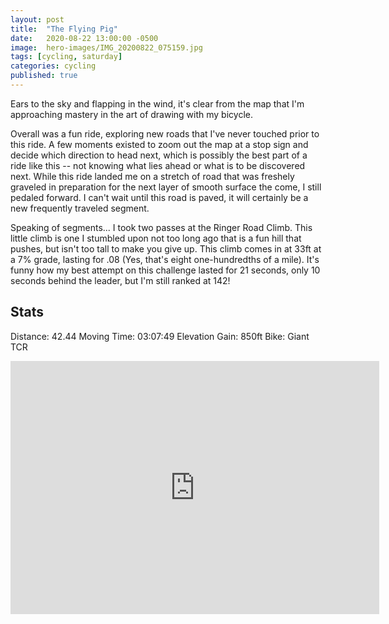 ```yaml
---
layout: post
title:  "The Flying Pig"
date:   2020-08-22 13:00:00 -0500
image:  hero-images/IMG_20200822_075159.jpg
tags: [cycling, saturday]
categories: cycling
published: true
---
```


<!-- img alt="" src="https://d3o5xota0a1fcr.cloudfront.net/maps/E4AQR3WIZLHHC224Z5KHJO2TFAWLBMCG2ZWULB7IUXQWU3ISPXDKGUSJHRHBWOPDGY5KSZ6YCXQVVTDLZURAUKNTOAHRNAZO" srcset="https://d3o5xota0a1fcr.cloudfront.net/maps/EH234VZUTBUQLA7H55QKILGMP5PKS4L7ATKUPTWKXWUO6PCSB36PZIGTXKZRUDRUYKZEJ5NO6UYHZVGC4NDCNLKYZTGOOFQV 1x, https://d3o5xota0a1fcr.cloudfront.net/maps/E4AQR3WIZLHHC224Z5KHJO2TFAWLBMCG2ZWULB7IUXQWU3ISPXDKGUSJHRHBWOPDGY5KSZ6YCXQVVTDLZURAUKNTOAHRNAZO 2x" -->

Ears to the sky and flapping in the wind, it's clear from the map that I'm approaching mastery in the art of drawing with my bicycle.

Overall was a fun ride, exploring new roads that I've never touched prior to this ride.  A few moments existed to zoom out the map at a stop sign and decide which direction to head next, which is possibly the best part of a ride like this -- not knowing what lies ahead or what is to be discovered next.  While this ride landed me on a stretch of road that was freshely graveled in preparation for the next layer of smooth surface the come, I still pedaled forward.  I can't wait until this road is paved, it will certainly be a new frequently traveled segment.

Speaking of segments... I took two passes at the Ringer Road Climb.  This little climb is one I stumbled upon not too long ago that is a fun hill that pushes, but isn't too tall to make you give up.  This climb comes in at 33ft at a 7% grade, lasting for .08 (Yes, that's eight one-hundredths of a mile).  It's funny how my best attempt on this challenge lasted for 21 seconds, only 10 seconds behind the leader, but I'm still ranked at 142!

## Stats
Distance: 42.44
Moving Time: 03:07:49
Elevation Gain: 850ft
Bike: Giant TCR


<iframe height='405' width='590' frameborder='0' allowtransparency='true' scrolling='no' src='https://www.strava.com/activities/3950351151/embed/f6c5e905d07de5ee59d3f02ae2e5b6b7688f58ec'></iframe>
